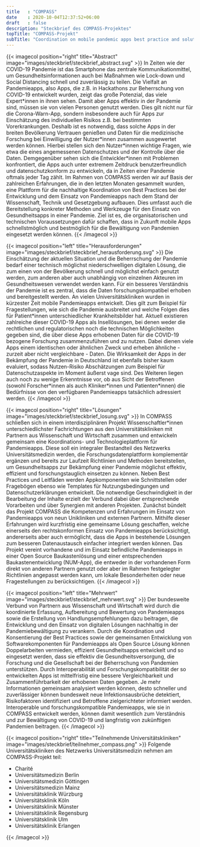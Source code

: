 ```yaml
---
title   : "COMPASS"
date    : 2020-10-04T12:37:52+06:00
draft   : false
description: "Steckbrief des COMPASS-Projektes"
topTitle: "COMPASS-Projekt"
subTitle: "Coordination on mobile pandemic apps best practice and solution sharing"
---
```



{{< imagecol position="right" title="Abstract" image="images/steckbrief/steckbrief_abstract.svg" >}}
In Zeiten wie der COVID-19 Pandemie ist das Smartphone das zentrale Kommunikationmittel, um Gesundheitsinformationen auch bei Maßnahmen wie Lock-down und Social Distancing schnell und zuverlässig zu teilen. Die Vielfalt an Pandemieapps, also Apps, die z.B. in Hackathons zur Beherrschung von COVID-19 entwickelt wurden, zeigt das große Potenzial, das viele Expert\*innen in ihnen sehen. Damit aber Apps effektiv in der Pandemie sind, müssen sie von vielen Personen genutzt werden. Dies gilt nicht nur für die Corona-Warn-App, sondern insbesondere auch für Apps zur Einschätzung des individuellen Risikos z.B. bei bestimmten Vorerkrankungen. Deshalb ist es notwendig, dass solche Apps in der breiten Bevölkerung Vertrauen genießen und Daten für die medizinische Forschung bei Einwilligung der Nutzer\*innen zusammen ausgewertet werden können. Hierbei stellen sich den Nutzer\*innen wichtige Fragen, wie etwa die eines angemessenen Datenschutzes und der Kontrolle über die Daten. Demgegenüber sehen sich die Entwickler\*innen mit Problemen konfrontiert, die Apps auch unter extremem Zeitdruck benutzerfreundlich und datenschutzkonform zu entwickeln, da in Zeiten einer Pandemie oftmals jeder Tag zählt. Im Rahmen von COMPASS werden wir auf Basis der zahlreichen Erfahrungen, die in den letzten Monaten gesammelt wurden, eine Plattform für die nachhaltige Koordination von Best Practices bei der Entwicklung und dem Einsatz von Pandemieapps nach dem Stand der Wissenschaft, Technik und Gesetzgebung aufbauen. Dies umfasst auch die  Bereitstellung konkreter Methoden und Werkzeuge für den Einsatz von Gesundheitsapps in einer Pandemie. Ziel ist es, die organisatorischen und technischen Voraussetzungen dafür schaffen, dass in Zukunft mobile Apps schnellstmöglich und bestmöglich für die Bewältigung von Pandemien eingesetzt werden können.
{{< /imagecol >}}


{{< imagecol position="left" title="Herausforderungen" image="images/steckbrief/steckbrief_herausforderung.svg" >}}
Die Einschätzung der aktuellen Situation und die Beherrschung der Pandemie bedarf einer technisch möglichst niederschwelligen digitalen Lösung, die zum einen von der Bevölkerung schnell und möglichst einfach genutzt werden, zum anderen aber auch unabhängig von einzelnen Akteuren im Gesundheitswesen verwendet werden kann. Für ein besseres Verständnis der Pandemie ist es zentral, dass die Daten forschungskompatibel erhoben und bereitgestellt werden.  An vielen Universitätskliniken wurden in kürzester Zeit mobile Pandemieapps entwickelt. Dies gilt zum Beispiel für Fragestellungen, wie sich die Pandemie ausbreitet und welche Folgen dies für Patient\*innen unterschiedlicher Krankheitsbilder hat. Aktuell existieren zahlreiche dieser COVID-19 Apps als Insellösungen, bei denen weder die rechtlichen und regulatorischen noch die technischen Möglichkeiten gegeben sind, die über diese Apps erhobenen Daten für die COVID-19 bezogene Forschung zusammenzuführen und zu nutzen. Dabei dienen viele Apps einem identischen oder ähnlichen Zweck und erheben ähnliche - zurzeit aber nicht vergleichbare - Daten. Die Wirksamkeit der Apps in der Bekämpfung der Pandemie in Deutschland ist ebenfalls bisher kaum evaluiert, sodass Nutzen-Risiko Abschätzungen zum Beispiel für Datenschutzaspekte im Moment äußerst vage sind. Des Weiteren liegen auch noch zu wenige Erkenntnisse vor, ob aus Sicht der Betroffenen (sowohl Forscher\*innen als auch Kliniker\*innen und Patienten\*innen) die Bedürfnisse von den verfügbaren Pandemieapps tatsächlich adressiert werden.
{{< /imagecol >}}


{{< imagecol position="right" title="Lösungen" image="images/steckbrief/steckbrief_losung.svg" >}}
In COMPASS schließen sich in einem interdisziplinären Projekt Wissenschaftler*innen unterschiedlichster Fachrichtungen aus den Universitätskliniken mit Partnern aus Wissenschaft und Wirtschaft zusammen und entwickeln gemeinsam eine Koordinations- und Technologieplattform für Pandemieapps. Diese soll ein integraler Bestandteil des Netzwerks Universitätsmedizin werden, die Forschungsdatenplattform komplementär ergänzen und bereits zur Laufzeit Richtlinien und Methoden bereitstellen, um Gesundheitsapps zur Bekämpfung einer Pandemie möglichst effektiv, effizient und forschungstauglich einsetzen zu können. Neben Best Practices und Leitfäden werden Appkomponenten wie Schnittstellen oder Fragebögen ebenso wie Templates für Nutzungsbedingungen und Datenschutzerklärungen entwickelt. Die notwendige Geschwindigkeit in der Bearbeitung der Inhalte erzielt der Verbund dabei über entsprechende Vorarbeiten und über Synergien mit anderen Projekten. Zunächst bündelt das Projekt COMPASS die Kompetenzen und Erfahrungen im Einsatz von Pandemieapps von neun Unikliniken und externen Partnern. Mithilfe dieser Erfahrungen wird kurzfristig eine gemeinsame Lösung geschaffen, welche einerseits den rechtskonformen Einsatz von Pandemieapps berücksichtigt, andererseits aber auch ermöglicht, dass die Apps in bestehende Lösungen zum besseren Datenaustausch einfacher integriert werden können. Das Projekt vereint vorhandene und im Einsatz befindliche Pandemieapps in einer Open Source Baukastenlösung und einer entsprechenden Baukastenentwicklung (NUM-App), die entweder in der vorhandenen Form direkt von anderen Partnern genutzt oder aber im Rahmen festgelegter Richtlinien angepasst werden kann, um lokale Besonderheiten oder neue Fragestellungen zu berücksichtigen.
{{< /imagecol >}}


{{< imagecol position="left" title="Mehrwert" image="images/steckbrief/steckbrief_mehrwert.svg" >}}
Der bundesweite Verbund von Partnern aus Wissenschaft und Wirtschaft wird durch die koordinierte Erfassung, Aufbereitung und Bewertung von Pandemieapps sowie die Erstellung von Handlungsempfehlungen dazu beitragen, die Entwicklung und den Einsatz von digitalen Lösungen nachhaltig in der Pandemiebewältigung zu verankern. Durch die Koordination und Konsentierung der Best Practices sowie der gemeinsamen Entwicklung von Softwarekomponenten für Pandemieapps als Open Source Lösung können Doppelarbeiten vermieden, effizient Gesundheitsapps entwickelt und so eingesetzt werden, dass sie effektiv die Gesundheitsversorgung, die Forschung und die Gesellschaft bei der Beherrschung von Pandemien unterstützen. Durch Interoperabilität und Forschungskompatibilität der so entwickelten Apps ist mittelfristig eine bessere Vergleichbarkeit und Zusammenführbarkeit der erhobenen Daten gegeben. Je mehr Informationen gemeinsam analysiert werden können, desto schneller und zuverlässiger können bundesweit neue Infektionsausbrüche detektiert, Risikofaktoren identifiziert und Betroffene zielgerichteter informiert werden. Interoperable und forschungskompatible Pandemieapps, wie sie in COMPASS entwickelt werden, können damit wesentlich zum Verständnis und zur Bewältigung von COVID-19 und langfristig von zukünftigen Pandemien beitragen.
{{< /imagecol >}}


{{< imagecol position="right" title="Teilnehmende Universitätskliniken" image="images/steckbrief/teilnehmer_compass.png" >}}
Folgende Universitätskliniken des Netzwerks Universitätsmedizin nehmen am COMPASS-Projekt teil:

- Charité
- Universitätsmedizin Berlin
- Universitätsmedizin Göttingen
- Universitätsmedizin Mainz
- Universitätsklinik  Würzburg
- Universitätsklinik Köln
- Universitätsklinik Münster
- Universitätsklinik  Regensburg
- Universitätsklinik Ulm
- Universitätsklinik Erlangen
  
{{< /imagecol >}}